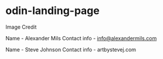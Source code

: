 # odin-landing-page
Image Credit

Name - Alexander Mils
Contact info - info@alexandermils.com

Name - Steve Johnson
Contact info - artbystevej.com